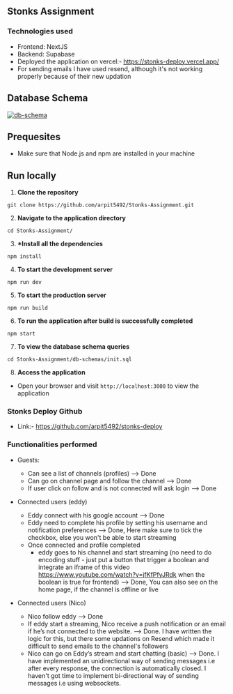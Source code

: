 ## Stonks Assignment

### Technologies used

- Frontend: NextJS
- Backend: Supabase
- Deployed the application on vercel:- https://stonks-deploy.vercel.app/
- For sending emails I have used resend, although it's not working properly because of their new updation

## Database Schema

<a href="https://dbdiagram.io/d/66865f299939893dae06cee7" target="_blank">
    <img src="https://github.com/arpit5492/Stonks-Assignment/assets/48523103/ad531656-7827-4af3-9df6-a6c13fba081c" alt="db-schema">
</a>

## Prequesites

- Make sure that Node.js and npm are installed in your machine

## Run locally

1. **Clone the repository**

```
git clone https://github.com/arpit5492/Stonks-Assignment.git
```

2. **Navigate to the application directory**

```
cd Stonks-Assignment/
```

3. **\*Install all the dependencies**

```
npm install
```

4. **To start the development server**

```
npm run dev
```

5. **To start the production server**

```
npm run build
```

6. **To run the application after build is successfully completed**

```
npm start
```

7. **To view the database schema queries**

```
cd Stonks-Assignment/db-schemas/init.sql
```

8. **Access the application**

- Open your browser and visit `http://localhost:3000` to view the application

### Stonks Deploy Github

- Link:- https://github.com/arpit5492/stonks-deploy

### Functionalities performed

- Guests:

  - Can see a list of channels (profiles) --> Done
  - Can go on channel page and follow the channel --> Done
  - If user click on follow and is not connected will ask login --> Done

- Connected users (eddy)

  - Eddy connect with his google account --> Done
  - Eddy need to complete his profile by setting his username and notification preferences --> Done, Here make sure to tick the checkbox, else you won't be able to start streaming
  - Once connected and profile completed
    - eddy goes to his channel and start streaming (no need to do encoding stuff - just put a button that trigger a boolean and integrate an iframe of this video https://www.youtube.com/watch?v=jfKfPfyJRdk when the boolean is true for frontend) --> Done, You can also see on the home page, if the channel is offline or live

- Connected users (Nico)
  - Nico follow eddy --> Done
  - If eddy start a streaming, Nico receive a push notification or an email if he’s not connected to the website. --> Done. I have written the logic for this, but there some updations on Resend which made it difficult to send emails to the channel's followers
  - Nico can go on Eddy’s stream and start chatting (basic) --> Done. I have implemented an unidirectional way of sending messages i.e after every response, the connection is automatically closed. I haven't got time to implement bi-directional way of sending messages i.e using websockets.
